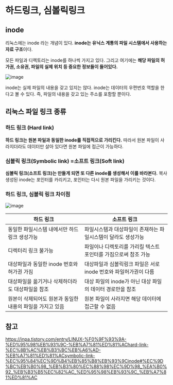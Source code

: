 # 하드링크, 심볼릭링크


## inode

리눅스에는 inode 라는 개념이 있다. **inode는 유닉스 계통의 파일 시스템에서 사용하는 자료 구조**이다.

모든 파일과 디렉토리는 inode를 하나씩 가지고 있다. 그리고 여기에는 **해당 파일의 허가권, 소유권, 파일의 실제 위치 등 중요한 정보들이 들어있다.**

![image](https://github.com/YoungEun-IN/youngeun-in.github.io/assets/46465928/b0c87264-3848-40ee-9ccd-254b6e2e6558)

inode는 실제 파일의 내용을 갖고 있지는 않다. inode는 데이터의 우편번호 역할을 한다고 볼 수 있다. 즉, 파일의 내용을 갖고 있는 주소를 포함할 뿐이다.

## 리눅스 파일 링크 종류

### 하드 링크 (Hard link)

**하드 링크는 원본 파일과 동일한 inode를 직접적으로 가리킨다.** 따라서 원본 파일이 사라지더라도 데이터만 살아 있다면 원본 파일에 접근이 가능하다.

### 심볼릭 링크(Symbolic link) =소프트 링크(Soft link)

**심볼릭 링크(소프트 링크)는 만들게 되면 또 다른 inode를 생성해서 이를 바라본다.** 복사 생성된 inode는 포인터를 카리키고, 포인터는 다시 원본 파일을 가리키는 것이다. 

### 하드 링크, 심볼릭 링크 차이점

![image](https://github.com/YoungEun-IN/youngeun-in.github.io/assets/46465928/d31980b0-1f6f-42a8-9006-a024d71c3c3b)

|하드 링크|소프트 링크|
|---|---|
|동일한 파일시스템 내에서만 하드링크 생성가능|파일시스템과 대상파일이 존재하는 파일시스템이 달라도 생성가능|
|디렉터리 링크 불가능|파일이나 디렉토리를 가리킬 텍스트 포인터를 가짐으로써 참조 가능|
|대상파일과 동일한 inode 번호와 허가권 가짐|대상파일과 심볼릭링크 파일은 서로 inode 번호와 파일허가권이 다름|
|대상파일을 옮기거나 삭제하더라도 대상파일을 참조|대상 파일의 inode가 아닌 대상 파일의 데이터 경로만을 참조|
|원본이 삭제되어도 원본과 동일한 내용의 파일을 가지고 있음|원본 파일이 사라지면 해당 데이터에 접근할 수 없음|


## 참고

https://inpa.tistory.com/entry/LINUX-%F0%9F%93%9A-%ED%95%98%EB%93%9C-%EB%A7%81%ED%81%AChard-link-%EC%8B%AC%EB%B3%BC%EB%A6%AD-%EB%A7%81%ED%81%ACsymbolic-link-%EC%95%84%EC%9D%B4%EB%85%B8%EB%93%9Cinode#%EC%9D%BC%EB%B0%98_%EB%B3%80%EC%88%98%EC%9D%98_%EA%B0%92_%EB%B3%B5%EC%82%AC_%ED%95%98%EB%93%9C_%EB%A7%81%ED%81%AC

